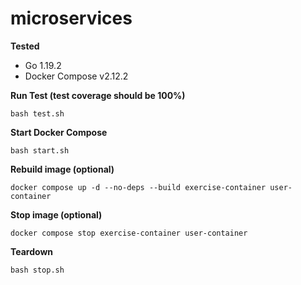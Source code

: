 # microservices

**Tested**

- Go 1.19.2
- Docker Compose v2.12.2

**Run Test (test coverage should be 100%)**

```shellscript
bash test.sh
```

**Start Docker Compose**

```shellscript
bash start.sh
```

**Rebuild image (optional)**

```shellscript
docker compose up -d --no-deps --build exercise-container user-container
```

**Stop image (optional)**

```shellscript
docker compose stop exercise-container user-container
```

**Teardown**

```shellscript
bash stop.sh
```

